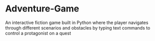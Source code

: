 # Adventure-Game
An interactive fiction game built in Python where the player navigates through different scenarios and obstacles by typing text commands to control a protagonist on a quest
